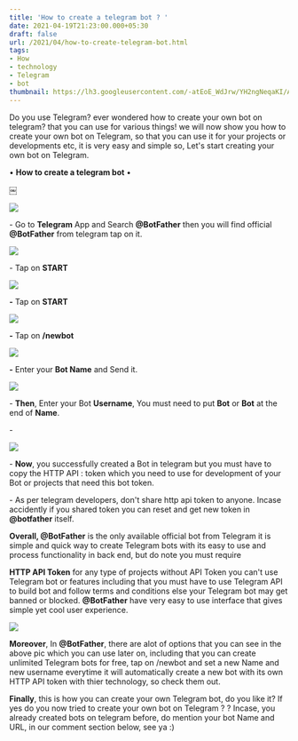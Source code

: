 ```yaml
---
title: 'How to create a telegram bot ? '
date: 2021-04-19T21:23:00.000+05:30
draft: false
url: /2021/04/how-to-create-telegram-bot.html
tags: 
- How
- technology
- Telegram
- bot
thumbnail: https://lh3.googleusercontent.com/-atEoE_WdJrw/YH2ngNeqaKI/AAAAAAAAEL4/WPa1InCMjycO87X08Z3PS0T3E4nS5eOSwCLcBGAsYHQ/s1600/1618847608324119-0.png "How to create a telegram bot ?"
--- 
```


  

Do you use Telegram? ever wondered how to create your own bot on telegram? that you can use for various things! we will now show you how to create your own bot on Telegram, so that you can use it for your projects or developments etc, it is very easy and simple so, Let's start creating your own bot on Telegram. 

  

• **How to create a telegram bot** •

  

￼

 ![](https://lh3.googleusercontent.com/-9KRJTN0-cZs/YH2neJ6SDGI/AAAAAAAAEL0/FxnAJslVQbcZMgY7LHxPqRJaSL93QQmtgCLcBGAsYHQ/s1600/1618847590661859-1.png) 

  

\- Go to **Telegram** App and Search **@BotFather** then you will find official **@BotFather** from telegram tap on it. 

  

 ![](https://lh3.googleusercontent.com/-iu1GWVBbpxM/YH2nZZQ04CI/AAAAAAAAELs/vdvMRQ7wzp4MpYoP6YQHGSRuuv5tNdTAgCLcBGAsYHQ/s1600/1618847577810107-2.png) 

  

\- Tap on **START**

 **![](https://lh3.googleusercontent.com/-gRRDde3FGm8/YH2nWv25gII/AAAAAAAAELk/Gm9mCwrqem4oUf2jgElxEEF-kTBVuGPQQCLcBGAsYHQ/s1600/1618847566912262-3.png)** 

**\-** Tap on **START**

 **![](https://lh3.googleusercontent.com/-eP0n29lglAM/YH2nT2HERkI/AAAAAAAAELg/A_3Q0b3seiMKUGLoe7elI0U3q_FGFzYswCLcBGAsYHQ/s1600/1618847559006878-4.png)** 

**\-** Tap on **/newbot**

 **![](https://lh3.googleusercontent.com/-rcRTVkOaJ4Q/YH2nR9BfbDI/AAAAAAAAELc/uWllSmaotFYZcKV392mL1V1HtDBUy0RtQCLcBGAsYHQ/s1600/1618847550724743-5.png)** 

**\-** Enter your **Bot Name** and Send it. 

  

 ![](https://lh3.googleusercontent.com/-XQwzchI7UpE/YH2nPq82isI/AAAAAAAAELY/pzV5W2C14sANJs_njx9S782ZttymSjg2QCLcBGAsYHQ/s1600/1618847534152362-6.png) 

  

\- **Then**, Enter your Bot **Username**, You must need to put **Bot** or **Bot** at the end of **Name**. 

  

\- 

 ![](https://lh3.googleusercontent.com/-q_ta-qIQY3Q/YH2nLjKpixI/AAAAAAAAELU/3nEXf9i8D2E9qbEUl3KGuB-qOYVvZ5PUgCLcBGAsYHQ/s1600/1618847522695293-7.png) 

  

\- **Now**, you successfully created a Bot in telegram but you must have to copy the HTTP API : token which you need to use for development of your Bot or projects that need this bot token. 

  

\- As per telegram developers, don't share http api token to anyone. Incase accidently if you shared token you can reset and get new token in **@botfather** itself. 

  

  

**Overall, @BotFather** is the only available official bot from Telegram it is simple and quick way to create Telegram bots with its easy to use and process functionality in back end, but do note you must require

**HTTP API Token** for any type of projects without API Token you can't use Telegram bot or features including that you must have to use Telegram API to build bot and follow terms and conditions else your Telegram bot may get banned or blocked. **@BotFather** have very easy to use interface that gives simple yet cool user experience. 

  

 ![](https://lh3.googleusercontent.com/-3s9GmwAHiGE/YH2nIvX6-fI/AAAAAAAAELQ/4HBekgc2IK8q5uG3uF3GsN4AhfuFmwfIgCLcBGAsYHQ/s1600/1618847502250298-8.png) 

  

  

**Moreover**, In **@BotFather**, there are alot of options that you can see in the above pic which you can use later on, including that you can create unlimited Telegram bots for free, tap on /newbot and set a new Name and new username everytime it will automatically create a new bot with its own HTTP API token with thier technology, so check them out.   

  

**Finally**, this is how you can create your own Telegram bot, do you like it? If yes do you now tried to create your own bot on Telegram ? ? Incase, you already created bots on telegram before, do mention your bot Name and URL, in our comment section below, see ya :)